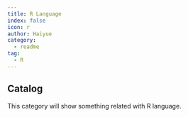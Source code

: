 ```yaml
---
title: R Language
index: false
icon: r
author: Haiyue
category:
  - readme
tag:
  - R
---
```


## Catalog

This category will show something related with R language.